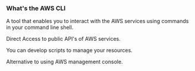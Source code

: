 
### What's the AWS CLI

A tool that enables you to interact with the AWS services using commands in your command line shell. 


Direct Access to public API's of AWS services. 

You can develop scripts to manage your resources. 

Alternative to using AWS management console. 

